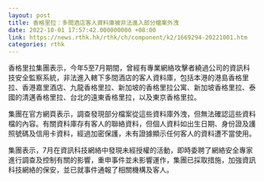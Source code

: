 ```yaml
---
layout: post
title: 香格里拉：多間酒店客人資料庫被非法進入部分檔案外洩
date: 2022-10-01 17:57:42.000000000 +08:00
link: https://news.rthk.hk/rthk/ch/component/k2/1669294-20221001.htm
categories: rthk
---
```


香格里拉集團表示，今年5至7月期間，曾經有專業網絡攻擊者繞過公司的資訊科技安全監察系統，非法進入轄下多間酒店的客人資料庫，包括本港的港島香格里拉、香港嘉里酒店、九龍香格里拉、新加坡的香格里拉公寓、新加坡香格里拉、泰國的清邁香格里拉、台北的遠東香格里拉，以及東京香格里拉。

集團在官方網頁表示，調查發現部分檔案從這些資料庫外洩，但無法確認這些資料檔的內容。有關資料庫存有客人的聯絡資料，但個人資料如出生日期、身份證及護照號碼及信用卡資料，經過加密保護，未有證據顯示任何客人的資料遭不當使用。

集團表示，7月在資訊科技網絡中發現未經授權的活動，即時委聘了網絡安全專家進行調查及控制有關的影響，重申事件並未影響運作，集團已採取措施，加強資訊科技網絡的保安，並已就事件通報了相關機構及客人。
